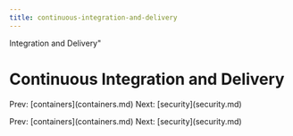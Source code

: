 ```yaml
---
title: continuous-integration-and-delivery
---
```


Integration and Delivery\"

# Continuous Integration and Delivery

Prev: \[containers](containers.md) Next:
\[security](security.md)

Prev: \[containers](containers.md) Next:
\[security](security.md)
